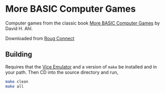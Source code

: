 # More BASIC Computer Games

Computer games from the classic book
[More BASIC Computer Games](https://archive.org/details/More_BASIC_Computer_Games)
by David H. Ahl.

Downloaded from [Roug Connect](https://www.roug.org/retrocomputing/languages/basic/morebasicgames)

## Building

Requires that the [Vice Emulator](https://vice-emu.sourceforge.io/) and a version
of `make` be installed and in your path. Then CD into the source directory and
run,

```sh
make clean
make all
```

